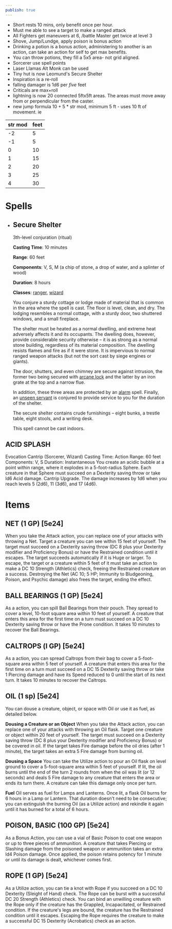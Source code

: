 ```yaml
---
publish: true
---
```


- Short rests 10 mins, only benefit once per hour.
- Must me able to see a target to make a ranged attack
- All Fighters get maneuvers at 6, /battle Master get twice at level 3
- Shove, Jump/Lundge, apply poison is bonus action
- Drinking a potion is a bonus action, administering to another is an action, can take an action for self to get max benefits.
- You can throw potions, they fill a 5x5 area- not grid aligned.
- Sorcerer use spell points
- Laser Llamas Alt Monk can be used
- Tiny hut is now Leomund's Secure Shelter
- Inspiration is a re-roll
- falling damager is 1d6 per *five* feet
- Criticals are max+roll
- lightning is now 20 connected 5ftx5ft areas. The areas must move away from or perpendicular from the caster.
- new jump formula
	10 + 5 * str mod, minimum 5 ft - uses 10 ft of movement.
	ie

| str mod | feet |
| ------- | ---- |
| -2      | 5    |
| -1      | 5    |
| 0       | 10   |
| 1       | 15   |
| 2       | 20   |
| 3       | 25   |
| 4       | 30   |

# Spells
- ## Secure Shelter
	
	3th-level conjuration (ritual)
	
	**Casting Time**: 10 minutes
	
	**Range**: 60 feet
	
	**Components**: V, S, M (a chip of stone, a drop of water, and a splinter of wood)
	
	**Duration**: 8 hours
	
	**Classes**: [ranger](https://www.5esrd.com/classes/ranger), [wizard](https://www.5esrd.com/classes/wizard)
	
	You conjure a sturdy cottage or lodge made of material that is common in the area where the spell is cast. The floor is level, clean, and dry. The lodging resembles a normal cottage, with a sturdy door, two shuttered windows, and a small fireplace.
	
	The shelter must be heated as a normal dwelling, and extreme heat adversely affects it and its occupants. The dwelling does, however, provide considerable security otherwise – it is as strong as a normal stone building, regardless of its material composition. The dwelling resists flames and fire as if it were stone. It is impervious to normal ranged weapon attacks (but not the sort cast by siege engines or giants).
	
	The door, shutters, and even chimney are secure against intrusion, the former two being secured with [arcane lock](https://www.5esrd.com/spellcasting/all-spells/a/arcane-lock) and the latter by an iron grate at the top and a narrow flue.
	
	In addition, these three areas are protected by an [alarm](https://www.5esrd.com/spellcasting/all-spells/a/alarm) spell. Finally, an [unseen servant](https://www.5esrd.com/spellcasting/all-spells/u/unseen-servant) is conjured to provide service to you for the duration of the shelter.
	
	The secure shelter contains crude furnishings – eight bunks, a trestle table, eight stools, and a writing desk.
	
	This spell cannot be cast indoors.

## ACID SPLASH
Evocation Cantrip (Sorcerer, Wizard)
Casting Time: Action
Range: 60 feet
Components: V, S
Duration: Instantaneous
You create an acidic bubble at a point within range, where it explodes in a 5-foot-radius Sphere. Each creature in that Sphere must succeed on a Dexterity
saving throw or take ld6 Acid damage. Cantrip Upgrade. The damage increases by 1d6 when you reach levels 5 (2d6), 11 (3d6), and 17 (4d6).

# Items
## NET (1 GP) [5e24]
When you take the Attack action, you can replace one of your attacks with throwing a Net. Target a creature you can see within 15 feet of yourself. The target must succeed on a Dexterity saving throw (DC 8 plus your Dexterity modifier and Proficiency Bonus) or have the Restrained condition until it escapes. The target succeeds automatically if it is Huge or larger. To escape, the target or a creature within 5 feet of it must take an action to make a DC 10 Strength (Athletics) check, freeing the Restrained creature on a success. Destroying the Net (AC 10; 5 HP; Immunity to Bludgeoning, Poison, and Psychic damage) also frees the target, ending the effect.

## BALL BEARINGS (1 GP) [5e24]
As a action, you can spill Ball Bearings from their pouch. They spread to cover a level, 10-foot square area within 10 feet of yourself. A creature that enters this area for the first time on a turn must succeed on a DC 10 Dexterity saving throw or have the Prone condition. It takes 10 minutes to recover the Ball Bearings.

## CALTROPS (l GP) [5e24]
As a action, you can spread Caltrops from their bag to cover a 5-foot-square area within 5 feet of yourself. A creature that enters this area for the first time on a turn must succeed on a DC 15 Dexterity saving throw or take 1 Piercing damage and have its Speed reduced to 0 until the start of its next turn. It takes 10 minutes to recover the Caltrops.

## OIL (1 sp) [5e24]
You can douse a creature, object, or space with Oil or use it as fuel, as detailed below.

**Dousing a Creature or an Object** When you take the Attack action, you can replace one of your attacks with throwing an Oil flask. Target one creature or object within 20 feet of yourself. The target must succeed on a Dexterity saving throw (DC 8
plus your Dexterity modifier and Proficiency Bonus) or be covered in oil. If the target takes Fire damage before the oil dries (after 1 minute), the target takes
an extra 5 Fire damage from burning oil.

**Dousing a Space** You can take the Utilize action to pour an Oil flask on level ground to cover a 5-foot-square area within 5 feet of yourself. If lit, the oil burns until the end of the turn 2 rounds from when the oil was lit (or 12 seconds) and deals 5 Fire damage to any creature that enters the area or ends its turn there. A creature can take this damage only once per turn.

**Fuel** Oil serves as fuel for Lamps and Lanterns. Once lit, a flask Oil burns for 6 hours in a Lamp or Lantern. That duration doesn't need to be consecutive; you can extinguish the burning Oil (as a Utilize action) and rekindle it again until it has burned for a total of 6 hours.

## POISON, BASIC (100 GP) [5e24]
As a Bonus Action, you can use a vial of Basic Poison to coat one weapon or up to three pieces of ammunition. A creature that takes Piercing or Slashing
damage from the poisoned weapon or ammunition takes an extra ld4 Poison damage. Once applied, the poison retains potency for 1 minute or until its damage is dealt, whichever comes first.

## ROPE (1 GP) [5e24]
As a Utilize action, you can tie a knot with Rope if you succeed on a DC 10 Dexterity (Sleight of Hand) check. The Rope can be burst with a successful DC
20 Strength (Athletics) check. You can bind an unwilling creature with the Rope only if the creature has the Grappled, Incapacitated, or Restrained condition. If the creature's legs are bound, the creature has the Restrained condition until it escapes. Escaping the Rope requires the creature to make a successful DC 15 Dexterity (Acrobatics) check as an action.
